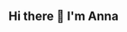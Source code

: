 ## Hi there 👋 I'm Anna

<!--
**sadnicka/sadnicka** is a ✨ _special_ ✨ repository because its `README.md` (this file) appears on your GitHub profile.

I'm a Senior Clinical Research Fellow at the Gatsby Computational Neuroscience Unit (GCNU) and an Honorary Consultant Neurologist at the National Hospital for Neurology and Neurosurgery (NHNN). I lead a group called the Computational Movement Disorders Lab supported by a Welcome Trust Early Career Award.

- We are currently working on a range of projects that seek to deepen our understanding of phenomenology in human movement disorders 
- An interdisciplinary group we develop novel ways to treat movement disorders drawing on our background in motor control, computational methods and neurorehabilitation theory.  
- 🌱 I’m currently the pattern recognition methods that map to key clinical questions

